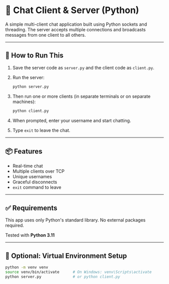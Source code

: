 # 🧠 Chat Client & Server (Python)

A simple multi-client chat application built using Python sockets and threading. The server accepts multiple connections and broadcasts messages from one client to all others.

---

## 🧪 How to Run This

1. Save the server code as `server.py` and the client code as `client.py`.

2. Run the server:

    ```bash
    python server.py
    ```

3. Then run one or more clients (in separate terminals or on separate machines):

    ```bash
    python client.py
    ```

4. When prompted, enter your username and start chatting.

5. Type `exit` to leave the chat.

---

## 📦 Features

- Real-time chat
- Multiple clients over TCP
- Unique usernames
- Graceful disconnects
- `exit` command to leave

---

## ✅ Requirements

This app uses only Python's standard library. No external packages required.

Tested with **Python 3.11**

---

## 🔧 Optional: Virtual Environment Setup

```bash
python -m venv venv
source venv/bin/activate      # On Windows: venv\Scripts\activate
python server.py              # or python client.py
